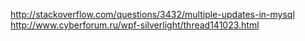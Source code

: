 http://stackoverflow.com/questions/3432/multiple-updates-in-mysql
http://www.cyberforum.ru/wpf-silverlight/thread141023.html